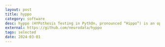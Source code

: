 ```yaml
---
layout: post
title: hyppo
category: software
desc: hyppo (HYPothesis Testing in PythOn, pronounced “Hippo”) is an open-source software package for multivariate hypothesis testing.
external: https://github.com/neurodata/hyppo
tags: selected
date: 2024-03-01
---
```

